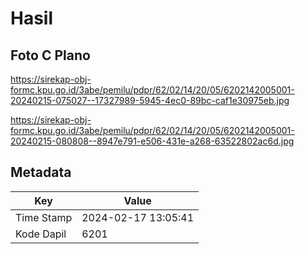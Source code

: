 # Hasil

## Foto C Plano

https://sirekap-obj-formc.kpu.go.id/3abe/pemilu/pdpr/62/02/14/20/05/6202142005001-20240215-075027--17327989-5945-4ec0-89bc-caf1e30975eb.jpg

https://sirekap-obj-formc.kpu.go.id/3abe/pemilu/pdpr/62/02/14/20/05/6202142005001-20240215-080808--8947e791-e506-431e-a268-63522802ac6d.jpg


## Metadata

| Key        | Value               |
| ---------- | ------------------- |
| Time Stamp | 2024-02-17 13:05:41 |
| Kode Dapil | 6201                |



